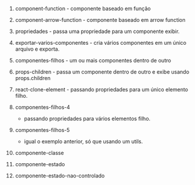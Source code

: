 1. component-function - componente baseado em função
1. component-arrow-function - componente baseado em arrow function
1. propriedades - passa uma propriedade para um componente exibir.
1. exportar-varios-componentes - cria vários componentes em um único arquivo e exporta.



1. componentes-filhos - um ou mais componentes dentro de outro
1. props-children - passa um componente dentro de outro e exibe usando props.children
1. react-clone-element - passando propriedades para um único elemento filho.



1. componentes-filhos-4
    - passando propriedades para vários elementos filho.
1. componentes-filhos-5
    - igual o exemplo anterior, só que usando um utils.
1. componente-classe
1. componente-estado
1. componente-estado-nao-controlado

